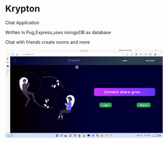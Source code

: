 # Krypton
<p>Chat Application</p>
<p>Written in Pug,Express,uses mongoDB as database</p>
<p>Chat with friends create rooms and more</p>
<img src='Krypt.png'></img>

